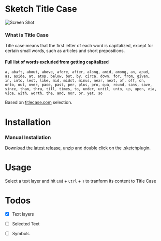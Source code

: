 
# Sketch Title Case

![Screen Shot](https://media.giphy.com/media/l0IsIwEvoqDkP2gGQ/giphy.gif)

### What is Title Case

Title case means that the first letter of each word is capitalized, except for certain small words, such as articles and short prepositions.

#### Full list of words excluded from getting capitalized

``a, abaft, about, above, afore, after, along, amid, among, an, apud, as, aside, at, atop, below, but, by, circa, down, for, from, given, in, into, lest, like, mid, midst, minus, near, next, of, off, on, onto, out, over, pace, past, per, plus, pro, qua, round, sans, save, since, than, thru, till, times, to, under, until, unto, up, upon, via, vice, with, worth, the, and, nor, or, yet, so``

Based on [titlecase.com](http://titlecase.com/) selection.

# Installation

### Manual Installation

[Download the latest release](https://github.com/Hemmingsson/Sketch-Title-Case/releases/latest), unzip and double click on the .sketchplugin.

# Usage

Select a text layer and hit `Cmd` + `Ctrl` + `T` to tranform its content to Title Case

# Todos
- [x] Text layers
- [ ] Selected Text
- [ ] Symbols

